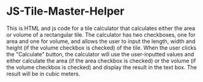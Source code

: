 # JS-Tile-Master-Helper
This is HTML and js code for a tile calculator that calculates either the area or volume of a rectangular tile. The calculator has two checkboxes, one for area and one for volume, and allows the user to input the length, width and height (if the volume checkbox is checked) of the tile. When the user clicks the "Calculate" button, the calculator will use the user-inputted values and either calculate the area (if the area checkbox is checked) or the volume (if the volume checkbox is checked) and display the result in the text box. The result will be in cubic meters.
